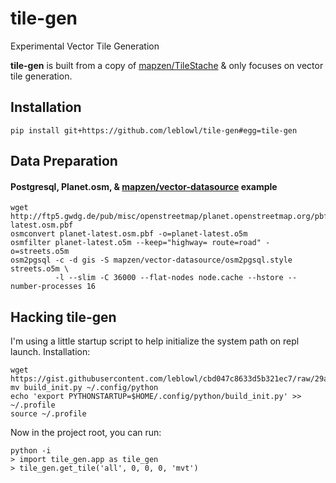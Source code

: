 # tile-gen
Experimental Vector Tile Generation

**tile-gen** is built from a copy of [mapzen/TileStache](https://github.com/mapzen/TileStache) & only focuses on vector tile generation.

## Installation
```shell
pip install git+https://github.com/leblowl/tile-gen#egg=tile-gen
```
## Data Preparation
#### Postgresql, Planet.osm, & [mapzen/vector-datasource](https://github.com/mapzen/vector-datasource) example
```
wget http://ftp5.gwdg.de/pub/misc/openstreetmap/planet.openstreetmap.org/pbf/planet-latest.osm.pbf
osmconvert planet-latest.osm.pbf -o=planet-latest.o5m
osmfilter planet-latest.o5m --keep="highway= route=road" -o=streets.o5m
osm2pgsql -c -d gis -S mapzen/vector-datasource/osm2pgsql.style streets.o5m \
          -l --slim -C 36000 --flat-nodes node.cache --hstore --number-processes 16
```

## Hacking tile-gen
I'm using a little startup script to help initialize the system path on repl launch.
Installation:
```shell
wget https://gist.githubusercontent.com/leblowl/cbd047c8633d5b321ec7/raw/29ad1d7da6c11a36cd340543a5bd2b59100e3a91/build_init.py
mv build_init.py ~/.config/python
echo 'export PYTHONSTARTUP=$HOME/.config/python/build_init.py' >> ~/.profile
source ~/.profile
```
Now in the project root, you can run:
```shell
python -i
> import tile_gen.app as tile_gen
> tile_gen.get_tile('all', 0, 0, 0, 'mvt')
```
